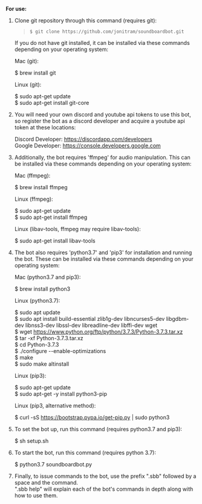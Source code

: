 **For use:**  
  
1. Clone git repository through this command (requires git):  
  
    >`$ git clone https://github.com/jonitram/soundboardbot.git`  
   
    If you do not have git installed, it can be installed via these commands depending on your operating system:  
  
    Mac (git):  
  
    $ brew install git  
  
    Linux (git):  
  
    $ sudo apt-get update  
    $ sudo apt-get install git-core  
  
2. You will need your own discord and youtube api tokens to use this bot, so register the bot as a discord developer and acquire a youtube api token at these locations:  
  
    Discord Developer: https://discordapp.com/developers  
    Google Developer: https://console.developers.google.com  
  
3. Additionally, the bot requires 'ffmpeg' for audio manipulation. This can be installed via these commands depending on your operating system:  
  
    Mac (ffmpeg):  
  
    $ brew install ffmpeg  
  
    Linux (ffmpeg):  
  
    $ sudo apt-get update  
    $ sudo apt-get install ffmpeg  
  
    Linux (libav-tools, ffmpeg may require libav-tools):  
  
    $ sudo apt-get install libav-tools  
  
4. The bot also requires 'python3.7' and 'pip3' for installation and running the bot. These can be installed via these commands depending on your operating system:  
  
    Mac (python3.7 and pip3):  
  
    $ brew install python3  
  
    Linux (python3.7):  
  
    $ sudo apt update  
    $ sudo apt install build-essential zlib1g-dev libncurses5-dev libgdbm-dev libnss3-dev libssl-dev libreadline-dev libffi-dev wget  
    $ wget https://www.python.org/ftp/python/3.7.3/Python-3.7.3.tar.xz  
    $ tar -xf Python-3.7.3.tar.xz  
    $ cd Python-3.7.3  
    $ ./configure --enable-optimizations  
    $ make  
    $ sudo make altinstall  
  
    Linux (pip3):  
  
    $ sudo apt-get update  
    $ sudo apt-get -y install python3-pip  
  
    Linux (pip3, alternative method):  
  
    $ curl -sS https://bootstrap.pypa.io/get-pip.py | sudo python3  
  
5. To set the bot up, run this command (requires python3.7 and pip3):  
  
    $ sh setup.sh  
  
6. To start the bot, run this command (requires python 3.7):  
  
    $ python3.7 soundboardbot.py  
  
7. Finally, to issue commands to the bot, use the prefix ".sbb" followed by a space and the command.  
    ".sbb help" will explain each of the bot's commands in depth along with how to use them.
